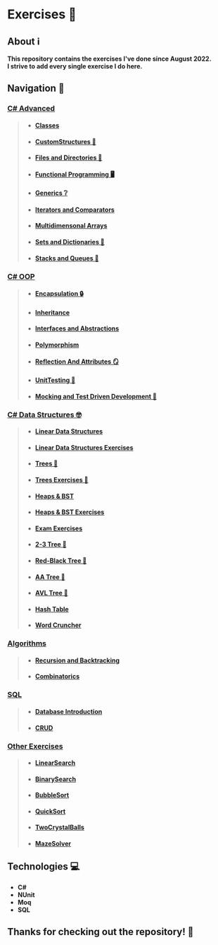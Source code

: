 # Exercises 🧮

## About ℹ️
<strong>
This repository contains the exercises I've done since August 2022.
<br />
I strive to add every single exercise I do here.
</strong>

## Navigation 🧭
### <a href="https://github.com/viktorgkw/Exercises/tree/main/C%23%20Advanced">C# Advanced</a>
> - #### <a href="https://github.com/viktorgkw/Exercises/tree/main/C%23%20Advanced/Classes">Classes</a>
> - #### <a href="https://github.com/viktorgkw/Exercises/tree/main/C%23%20Advanced/CustomStructures">CustomStructures 📐</a>
> - #### <a href="https://github.com/viktorgkw/Exercises/tree/main/C%23%20Advanced/FilesAndDirectories">Files and Directories 📂</a>
> - #### <a href="https://github.com/viktorgkw/Exercises/tree/main/C%23%20Advanced/FunctionalProgramming">Functional Programming 🖥️</a>
> - #### <a href="https://github.com/viktorgkw/Exercises/tree/main/C%23%20Advanced/Generics">Generics ❔</a>
> - #### <a href="https://github.com/viktorgkw/Exercises/tree/main/C%23%20Advanced/IteratorsAndComparators">Iterators and Comparators</a>
> - #### <a href="https://github.com/viktorgkw/Exercises/tree/main/C%23%20Advanced/MultidimensionalArrays">Multidimensonal Arrays</a>
> - #### <a href="https://github.com/viktorgkw/Exercises/tree/main/C%23%20Advanced/SetsAndDictionaries">Sets and Dictionaries 🎒</a>
> - #### <a href="https://github.com/viktorgkw/Exercises/tree/main/C%23%20Advanced/StacksAndQueues">Stacks and Queues 🥞</a>

### <a href="https://github.com/viktorgkw/Exercises/tree/main/C%23%20OOP">C# OOP</a>
> - #### <a href="https://github.com/viktorgkw/Exercises/tree/main/C%23%20OOP/Encapsulation">Encapsulation 🔒</a>
> - #### <a href="https://github.com/viktorgkw/Exercises/tree/main/C%23%20OOP/Inheritance">Inheritance</a>
> - #### <a href="https://github.com/viktorgkw/Exercises/tree/main/C%23%20OOP/InterfacesAndAbstractions">Interfaces and Abstractions</a>
> - #### <a href="https://github.com/viktorgkw/Exercises/tree/main/C%23%20OOP/Polymorphism">Polymorphism</a>
> - #### <a href="https://github.com/viktorgkw/Exercises/tree/main/C%23%20OOP/ReflectionAndAttributes">Reflection And Attributes 🪞</a>
> - #### <a href="https://github.com/viktorgkw/Exercises/tree/main/C%23%20OOP/UnitTesting">UnitTesting 🧪</a>
> - #### <a href="https://github.com/viktorgkw/Exercises/tree/main/C%23%20OOP/MockingAndTestDrivenDevelopment">Mocking and Test Driven Development 🧪</a>

### <a href="https://github.com/viktorgkw/Exercises/tree/main/C%23%20Data%20Structures">C# Data Structures 🤓</a>
> - #### <a href="https://github.com/viktorgkw/Exercises/tree/main/C%23%20Data%20Structures/Fundamentals/LinearDataStructures">Linear Data Structures</a>
> - #### <a href="https://github.com/viktorgkw/Exercises/tree/main/C%23%20Data%20Structures/Fundamentals/LinearDataStructuresExercise">Linear Data Structures Exercises</a>
> - #### <a href="https://github.com/viktorgkw/Exercises/tree/main/C%23%20Data%20Structures/Fundamentals/Trees">Trees 🌲</a>
> - #### <a href="https://github.com/viktorgkw/Exercises/tree/main/C%23%20Data%20Structures/Fundamentals/TreesExercise">Trees Exercises 🌲</a>
> - #### <a href="https://github.com/viktorgkw/Exercises/tree/main/C%23%20Data%20Structures/Fundamentals/HeapsAndBinarySearchTree">Heaps & BST</a>
> - #### <a href="https://github.com/viktorgkw/Exercises/tree/main/C%23%20Data%20Structures/Fundamentals/HeapsAndBinarySearchTreeExercises">Heaps & BST Exercises</a>
> - #### <a href="https://github.com/viktorgkw/Exercises/tree/main/C%23%20Data%20Structures/Fundamentals/Exam%20Exercises">Exam Exercises</a>
> - #### <a href="https://github.com/viktorgkw/Exercises/tree/main/C%23%20Data%20Structures/Advanced/Two-Three%20Tree">2-3 Tree 🌲</a>
> - #### <a href="https://github.com/viktorgkw/Exercises/tree/main/C%23%20Data%20Structures/Advanced/Red-Black%20Tree">Red-Black Tree 🌲</a>
> - #### <a href="https://github.com/viktorgkw/Exercises/tree/main/C%23%20Data%20Structures/Advanced/AA%20Tree">AA Tree 🌲</a>
> - #### <a href="https://github.com/viktorgkw/Exercises/tree/main/C%23%20Data%20Structures/Advanced/AVL%20Tree">AVL Tree 🌲</a>
> - #### <a href="https://github.com/viktorgkw/Exercises/tree/main/C%23%20Data%20Structures/Advanced/HashTable">Hash Table</a>
> - #### <a href="https://github.com/viktorgkw/Exercises/tree/main/C%23%20Data%20Structures/Advanced/Word%20Cruncher">Word Cruncher</a>

### <a href="https://github.com/viktorgkw/Exercises/tree/main/C%23%20Algorithms">Algorithms</a>
> - #### <a href="https://github.com/viktorgkw/Exercises/tree/main/C%23%20Algorithms/RecursionAndBacktracking">Recursion and Backtracking</a>
> - #### <a href="https://github.com/viktorgkw/Exercises/tree/main/C%23%20Algorithms/Combinatorics">Combinatorics</a>

### <a href="https://github.com/viktorgkw/Exercises/tree/main/SQL">SQL</a>
> - #### <a href="https://github.com/viktorgkw/Exercises/tree/main/SQL/Database%20Introduction">Database Introduction</a>
> - #### <a href="https://github.com/viktorgkw/Exercises/tree/main/SQL/CRUD">CRUD</a>

### <a href="https://github.com/viktorgkw/Exercises/tree/main/SQL">Other Exercises</a>
> - #### <a href="https://github.com/viktorgkw/Exercises/tree/main/Other%20Exercises">LinearSearch</a>
> - #### <a href="https://github.com/viktorgkw/Exercises/tree/main/Other%20Exercises">BinarySearch</a>
> - #### <a href="https://github.com/viktorgkw/Exercises/tree/main/Other%20Exercises">BubbleSort</a>
> - #### <a href="https://github.com/viktorgkw/Exercises/tree/main/Other%20Exercises">QuickSort</a>
> - #### <a href="https://github.com/viktorgkw/Exercises/tree/main/Other%20Exercises">TwoCrystalBalls</a>
> - #### <a href="https://github.com/viktorgkw/Exercises/tree/main/Other%20Exercises">MazeSolver</a>

## Technologies 💻
- **C#**
- **NUnit**
- **Moq**
- **SQL**

## Thanks for checking out the repository! 💚
